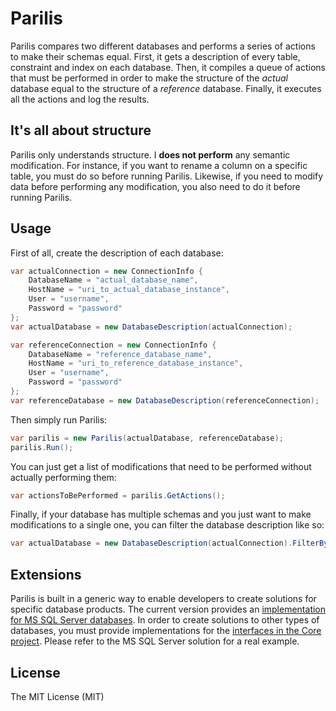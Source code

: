 # Parilis

Parilis compares two different databases and performs a series of actions to make their schemas equal. First, it gets a description of every table, constraint and index on each database. Then, it compiles a queue of actions that must be performed in order to make the structure of the *actual* database equal to the structure of a *reference* database. Finally, it executes all the actions and log the results.

## It's all about structure

Parilis only understands structure. I **does not perform** any semantic modification. For instance, if you want to rename a column on a specific table, you must do so before running Parilis. Likewise, if you need to modify data before performing any modification, you also need to do it before running Parilis.

## Usage

First of all, create the description of each database:

```csharp
var actualConnection = new ConnectionInfo {
	DatabaseName = "actual_database_name",
	HostName = "uri_to_actual_database_instance",
	User = "username",
	Password = "password"
};
var actualDatabase = new DatabaseDescription(actualConnection);

var referenceConnection = new ConnectionInfo {
	DatabaseName = "reference_database_name",
	HostName = "uri_to_reference_database_instance",
	User = "username",
	Password = "password"
};
var referenceDatabase = new DatabaseDescription(referenceConnection);
```

Then simply run Parilis:

```csharp
var parilis = new Parilis(actualDatabase, referenceDatabase);
parilis.Run();
```

You can just get a list of modifications that need to be performed without actually performing them:

```csharp
var actionsToBePerformed = parilis.GetActions();
```

Finally, if your database has multiple schemas and you just want to make modifications to a single one, you can filter the database description like so:

```csharp
var actualDatabase = new DatabaseDescription(actualConnection).FilterBySchema("schema_name");
```

## Extensions

Parilis is built in a generic way to enable developers to create solutions for specific database products. The current version provides an [implementation for MS SQL Server databases](https://github.com/thiagotts/parilis/tree/master/SqlServer). In order to create solutions to other types of databases, you must provide implementations for the [interfaces in the Core project](https://github.com/thiagotts/parilis/tree/master/Core/Interfaces). Please refer to the MS SQL Server solution for a real example.

## License

The MIT License (MIT)